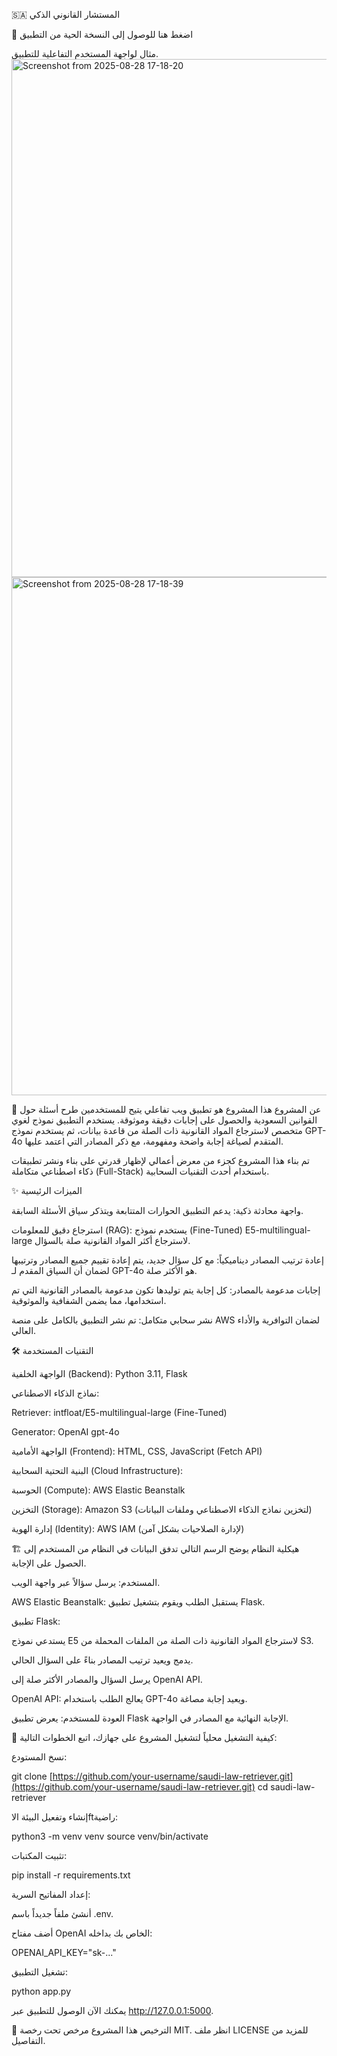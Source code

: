 🇸🇦 المستشار القانوني الذكي

🚀 اضغط هنا للوصول إلى النسخة الحية من التطبيق

مثال لواجهة المستخدم التفاعلية للتطبيق.
<img width="798" height="829" alt="Screenshot from 2025-08-28 17-18-20" src="https://github.com/user-attachments/assets/7a215714-85f9-4099-9e53-a08951bcf052" />
<img width="798" height="829" alt="Screenshot from 2025-08-28 17-18-39" src="https://github.com/user-attachments/assets/f0bd2594-d4fb-46f2-aa96-776da1fa5b5b" />

🎯 عن المشروع
هذا المشروع هو تطبيق ويب تفاعلي يتيح للمستخدمين طرح أسئلة حول القوانين السعودية والحصول على إجابات دقيقة وموثوقة. يستخدم التطبيق نموذج لغوي متخصص لاسترجاع المواد القانونية ذات الصلة من قاعدة بيانات، ثم يستخدم نموذج GPT-4o المتقدم لصياغة إجابة واضحة ومفهومة، مع ذكر المصادر التي اعتمد عليها.

تم بناء هذا المشروع كجزء من معرض أعمالي لإظهار قدرتي على بناء ونشر تطبيقات ذكاء اصطناعي متكاملة (Full-Stack) باستخدام أحدث التقنيات السحابية.

✨ الميزات الرئيسية

واجهة محادثة ذكية: يدعم التطبيق الحوارات المتتابعة ويتذكر سياق الأسئلة السابقة.

استرجاع دقيق للمعلومات (RAG): يستخدم نموذج (Fine-Tuned) E5-multilingual-large لاسترجاع أكثر المواد القانونية صلة بالسؤال.

إعادة ترتيب المصادر ديناميكياً: مع كل سؤال جديد، يتم إعادة تقييم جميع المصادر وترتيبها لضمان أن السياق المقدم لـ GPT-4o هو الأكثر صلة.

إجابات مدعومة بالمصادر: كل إجابة يتم توليدها تكون مدعومة بالمصادر القانونية التي تم استخدامها، مما يضمن الشفافية والموثوقية.

نشر سحابي متكامل: تم نشر التطبيق بالكامل على منصة AWS لضمان التوافرية والأداء العالي.

🛠️ التقنيات المستخدمة

الواجهة الخلفية (Backend): Python 3.11, Flask

نماذج الذكاء الاصطناعي:

Retriever: intfloat/E5-multilingual-large (Fine-Tuned)

Generator: OpenAI gpt-4o

الواجهة الأمامية (Frontend): HTML, CSS, JavaScript (Fetch API)

البنية التحتية السحابية (Cloud Infrastructure):

الحوسبة (Compute): AWS Elastic Beanstalk

التخزين (Storage): Amazon S3 (لتخزين نماذج الذكاء الاصطناعي وملفات البيانات)

إدارة الهوية (Identity): AWS IAM (لإدارة الصلاحيات بشكل آمن)

🏗️ هيكلية النظام
يوضح الرسم التالي تدفق البيانات في النظام من المستخدم إلى الحصول على الإجابة.

المستخدم: يرسل سؤالاً عبر واجهة الويب.

AWS Elastic Beanstalk: يستقبل الطلب ويقوم بتشغيل تطبيق Flask.

تطبيق Flask:

يستدعي نموذج E5 لاسترجاع المواد القانونية ذات الصلة من الملفات المحملة من S3.

يدمج ويعيد ترتيب المصادر بناءً على السؤال الحالي.

يرسل السؤال والمصادر الأكثر صلة إلى OpenAI API.

OpenAI API: يعالج الطلب باستخدام GPT-4o ويعيد إجابة مصاغة.

العودة للمستخدم: يعرض تطبيق Flask الإجابة النهائية مع المصادر في الواجهة.

🚀 كيفية التشغيل محلياً
لتشغيل المشروع على جهازك، اتبع الخطوات التالية:

نسخ المستودع:

git clone [https://github.com/your-username/saudi-law-retriever.git](https://github.com/your-username/saudi-law-retriever.git)
cd saudi-law-retriever

إنشاء وتفعيل البيئة الاftراضية:

python3 -m venv venv
source venv/bin/activate

تثبيت المكتبات:

pip install -r requirements.txt

إعداد المفاتيح السرية:

أنشئ ملفاً جديداً باسم .env.

أضف مفتاح OpenAI الخاص بك بداخله:

OPENAI_API_KEY="sk-..."

تشغيل التطبيق:

python app.py

يمكنك الآن الوصول للتطبيق عبر http://127.0.0.1:5000.

📜 الترخيص
هذا المشروع مرخص تحت رخصة MIT. انظر ملف LICENSE للمزيد من التفاصيل.
